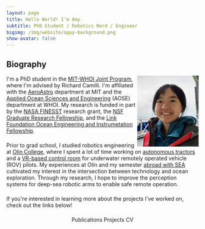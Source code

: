 ```yaml
---
layout: page
title: Hello World! I'm Amy.
subtitle: PhD Student / Robotics Nerd / Engineer
bigimg: /img/website/oppy-background.png
show-avatar: false
---
```


<head>
<style>
@media only screen and (max-width: 580px)  {
  .full {
    display:block;
    width:100%;
    border: 5px solid white;
  }
}
table {
  border-collapse: collapse;
  border: 5px solid white;
}
th, td {
  border-collapse: collapse;
  border: 5px solid white;
  /* border: none; */
}
h3 {
  text-rendering: optimizeLegibility;
  Margin-bottom: 21px;
}
p {
  text-rendering: optimizeLegibility;
  Margin-bottom: 21px;
}

</style>
</head>
<!-- font-size: 13px;-->

## Biography
<img style="float: right;" src="/img/website/headshot.jpg" width="32%">

I'm a PhD student in the [MIT-WHOI Joint Program](https://mit.whoi.edu/), where I'm advised by Richard Camilli. I'm affiliated with the [AeroAstro](https://aeroastro.mit.edu/) department at MIT and the [Applied Ocean Sciences and Engineering](https://mit.whoi.edu/academics/fields/aope/) (AOSE) department at WHOI. My research is funded in part by the [NASA FINESST](https://nspires.nasaprs.com/external/solicitations/summary!init.do?solId=%7bEA8742DF-E6E6-67E9-4D56-267EF31C1CDB%7d&path=open) research grant, the [NSF Graduate Research Fellowship](https://www.nsfgrfp.org/), and the [Link Foundation Ocean Engineering and Instrumetation Fellowship](https://linkoe.org/).

Prior to grad school, I studied robotics engineering at [Olin College](https://www.olin.edu/), where I spent a lot of time working on [autonomous tractors](/gravl) and a [VR-based control room](/rov-vr) for underwater remotely operated vehicle (ROV) pilots. My experiences at Olin and my semester [abroad with SEA](/sea) cultivated my interest in the intersection between technology and ocean exploration. Through my research, I hope to improve the perception systems for deep-sea robotic arms to enable safe remote operation.

<!-- I'm currently in my senior year working toward a Robotics Engineering degree at Olin College of Engineering, a small undergraduate-only school in Needham, MA. At Olin, I do research with the [Olin Robotics Lab](https://olinrobotics.github.io/) and currently lead the [Ground Vehicle Research group](https://github.com/olinrobotics/gravl/wiki), doing work with autonomous vehicles in unstructured environments. After Olin, I hope to continue working on research projects that leverage machine learning to solve navigation & perception problems on board mobile exploration robots. -->

If you're interested in learning more about the projects I've worked on, check out the links below!

<center>
  <a href="/publications" class="button buttonblack-fixed" style="text-decoration: none">
      Publications
  </a>
  <a href="/projects" class="button buttonblack-fixed" style="text-decoration: none">
      Projects
  </a>
  <a href="/files/about/amy_phung_CV_V2_8.pdf" class="button buttonblack-fixed" style="text-decoration: none" target="_blank" rel="noopener noreferrer">
      CV
  </a>
</center>

<!--
## Project Highlights

<body>

<table>
  <tr>
    <td width="69%" valign="top" class="full" style="text-align: left;">
      <div class="imageHolder">
        <a href="/gravl/">
          <img src="/img/projects/gravl/tractor.jpg" alt="" />
          <div class="overlay"> <br>
            <h3 class="overlay-heading">Autonomous Tractor Research</h3>
            <p class="overlay-text">Developing an autonomous tractor for automated dirt road maintenance in unstructured environments</p>
          </div>
        </a>
      </div>
    </td>

    <td width="31%" valign="top" class="full" style="text-align: left;">
      <div class="imageHolder">
        <a href="/portal-turret/">
          <img src="/img/projects/portal-turret/half-shell-turret.jpg" alt="" />
          <div class="overlay"> <br>
            <h3 class="overlay-heading">POEtal Turret</h3>
            <p class="overlay-text">A fun sentry turret from the game Portal</p>
          </div>
        </a>
      </div>
    </td>
  </tr>
</table>

<table>
  <tr>
    <td width="41%" valign="top" class="full" style="text-align: left;">
      <div class="imageHolder">
        <a href="/ekf-slam/">
          <img src="/img/projects/qea/neatomeasure.png" alt="" />
          <div class="overlay"> <br>
            <h3 class="overlay-heading">EKF SLAM</h3>
            <p class="overlay-text">A deep dive into the math and theory behind SLAM</p>
          </div>
        </a>
      </div>
    </td>

    <td width="59%" valign="top" class="full" style="text-align: left;">
      <div class="imageHolder">
        <a href="/ROS-map-navigation/">
          <img src="/img/projects/softdes/mapnav.jpg" alt="" />
          <div class="overlay"> <br>
            <h3 class="overlay-heading">ROS Map Navigation</h3>
            <p class="overlay-text">A simple ROS package to navigate a robot through a map</p>
          </div>
        </a>
      </div>
    </td>
  </tr>
</table>

<table>
  <tr>
    <td width="57%" valign="top" class="full" style="text-align: left;">
      <div class="imageHolder">
        <a href="/robotic-tugboat/">
          <img src="/img/projects/tugboat/front.jpg" alt="" />
          <div class="overlay"> <br>
            <h3 class="overlay-heading">Robot Tugboat</h3>
            <p class="overlay-text">An autonomous mini-tugboat that can avoid obstacles, dock, and follow a target</p>
          </div>
        </a>
      </div>
    </td>

    <td width="33%" valign="top" class="full" style="text-align: left;">
      <div class="imageHolder">
        <a href="/segway/">
          <img src="/img/projects/qea/segway-rectangle.jpg" alt="" />
          <div class="overlay"> <br>
            <h3 class="overlay-heading">Segway Robot</h3>
            <p class="overlay-text">Balancing robot that drives along a parametric curve</p>
          </div>
        </a>
      </div>
    </td>
  </tr>
</table>

</body> -->
